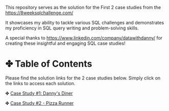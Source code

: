 This repository serves as the solution for the First 2 case studies from the https://8weeksqlchallenge.com/

It showcases my ability to tackle various SQL challenges and demonstrates my proficiency in SQL query writing and problem-solving skills.

A special thanks to https://www.linkedin.com/company/datawithdanny/ for creating these insightful and engaging SQL case studies! 

# ✤ Table of Contents
Please find the solution links for the 2 case studies below. Simply click on the links to access each solution.

✤ [Case Study #1: Danny's Diner](https://github.com/kartikeychauhan12/8-Week-SQL-Challenge/tree/main/Case%20Study%20%231%20-%20Danny's%20Diner)

✤ [Case Study #2 - Pizza Runner](https://github.com/kartikeychauhan12/8-Week-SQL-Challenge/tree/main/Case%20Study%20%232%20-%20Pizza%20Runner)
